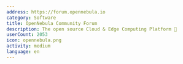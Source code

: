 ```yaml
---
address: https://forum.opennebula.io
category: Software
title: OpenNebula Community Forum
description: The open source Cloud & Edge Computing Platform 🚀
userCount: 2053
icon: opennebula.png
activity: medium
language: en
---
```

